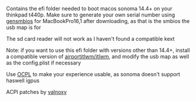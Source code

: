 Contains the efi folder needed to boot macos sonoma 14.4+ on your thinkpad t440p. Make sure to generate your own serial number using [gensmbios](https://github.com/corpnewt/GenSMBIOS) for MacBookPro16,1 after downloading, as that is the smbios the usb map is for

The sd card reader will not work as I haven't found a compatible kext

Note: if you want to use this efi folder with versions other than 14.4+, install a compatible version of [airportitlwm/itlwm](https://github.com/OpenIntelWireless/itlwm), and modify the usb map as well as the config.plist if necessary

Use [OCPL](https://github.com/dortania/OpenCore-Legacy-Patcher) to make your experience usable, as sonoma doesn't support haswell igpus

ACPI patches by [valnoxy](https://github.com/valnoxy)

